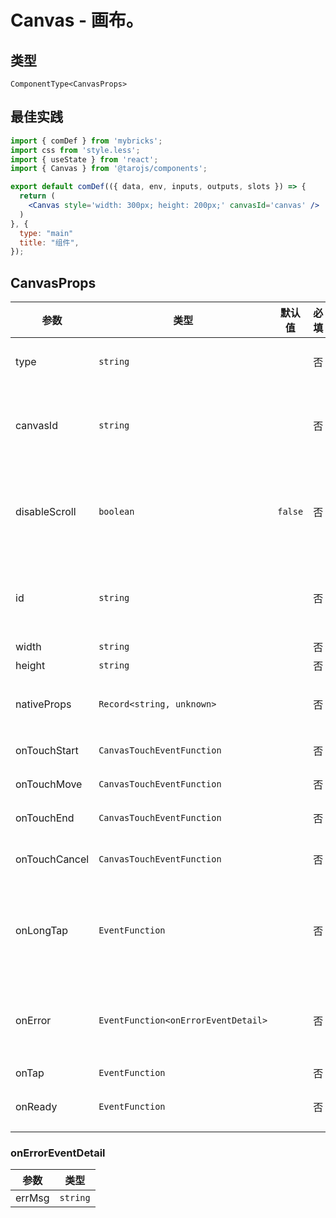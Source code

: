 # Canvas - 画布。

## 类型
```tsx
ComponentType<CanvasProps>
```

## 最佳实践
```jsx file="runtime.jsx"
import { comDef } from 'mybricks';
import css from 'style.less';
import { useState } from 'react';
import { Canvas } from '@tarojs/components';

export default comDef(({ data, env, inputs, outputs, slots }) => {
  return (
    <Canvas style='width: 300px; height: 200px;' canvasId='canvas' />
  )
}, {
  type: "main"
  title: "组件",
});
```

## CanvasProps

| 参数 | 类型 | 默认值 | 必填 | 说明 |
| --- | --- | :---: | :---: | --- |
| type | `string` |  | 否 | 指定 canvas 类型，支持 2d 和 webgl |
| canvasId | `string` |  | 否 | canvas 组件的唯一标识符，若指定了 type 则无需再指定该属性 |
| disableScroll | `boolean` | `false` | 否 | 当在 canvas 中移动时且有绑定手势事件时，禁止屏幕滚动以及下拉刷新 |
| id | `string` |  | 否 | 组件唯一标识符。<br />注意：同一页面中的 id 不可重复。 |
| width | `string` |  | 否 |  |
| height | `string` |  | 否 |  |
| nativeProps | `Record<string, unknown>` |  | 否 | 用于透传 `WebComponents` 上的属性到内部 H5 标签上 |
| onTouchStart | `CanvasTouchEventFunction` |  | 否 | 手指触摸动作开始 |
| onTouchMove | `CanvasTouchEventFunction` |  | 否 | 手指触摸后移动 |
| onTouchEnd | `CanvasTouchEventFunction` |  | 否 | 手指触摸动作结束 |
| onTouchCancel | `CanvasTouchEventFunction` |  | 否 | 手指触摸动作被打断，如来电提醒，弹窗 |
| onLongTap | `EventFunction` |  | 否 | 手指长按 500ms 之后触发，触发了长按事件后进行移动不会触发屏幕的滚动 |
| onError | `EventFunction<onErrorEventDetail>` |  | 否 | 当发生错误时触发 error 事件，detail = {errMsg: 'something wrong'} |
| onTap | `EventFunction` |  | 否 | 点击。 |
| onReady | `EventFunction` |  | 否 | canvas 组件初始化成功触发。 |

### onErrorEventDetail

| 参数 | 类型 |
| --- | --- |
| errMsg | `string` |